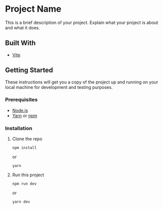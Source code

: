# Project Name

This is a brief description of your project. Explain what your project is about and what it does.

## Built With

-   [Vite](https://vitejs.dev/)

## Getting Started

These instructions will get you a copy of the project up and running on your local machine for development and testing purposes.

### Prerequisites

-   [Node.js](https://nodejs.org/en/download/)
-   [Yarn](https://classic.yarnpkg.com/en/docs/install/) or [npm](https://www.npmjs.com/get-npm)

### Installation

1. Clone the repo

    ```
    npm install
    ```

    or

    ```
    yarn
    ```

2. Run this project

    ```
    npm run dev
    ```

    or

    ```
    yarn dev
    ```
